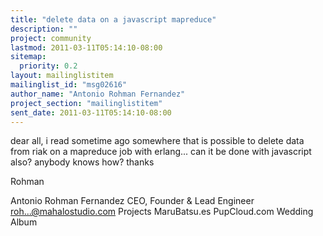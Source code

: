 ```yaml
---
title: "delete data on a javascript mapreduce"
description: ""
project: community
lastmod: 2011-03-11T05:14:10-08:00
sitemap:
  priority: 0.2
layout: mailinglistitem
mailinglist_id: "msg02616"
author_name: "Antonio Rohman Fernandez"
project_section: "mailinglistitem"
sent_date: 2011-03-11T05:14:10-08:00
---
```



dear all, i read sometime ago somewhere that is possible to delete data from 
riak on a mapreduce job with erlang... can it be done with javascript also? 
anybody knows how?
thanks

Rohman


 Antonio Rohman Fernandez
CEO, Founder & Lead Engineer
roh...@mahalostudio.com
 Projects
MaruBatsu.es
PupCloud.com
Wedding Album
 


